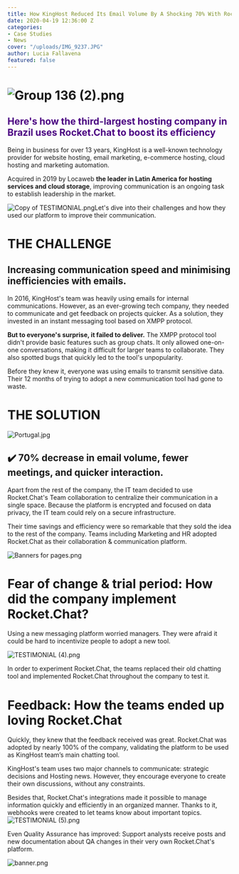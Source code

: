 ```yaml
---
title: How KingHost Reduced Its Email Volume By A Shocking 70% With Rocket.Chat
date: 2020-04-19 12:36:00 Z
categories:
- Case Studies
- News
cover: "/uploads/IMG_9237.JPG"
author: Lucia Fallavena
featured: false
---
```


# ![Group 136 (2).png](/uploads/Group%20136%20(2).png)

<h2 style="color:indigo;">Here's how the third-largest hosting company in Brazil uses Rocket.Chat to boost its efficiency</h2>

Being in business for over 13 years, KingHost is a well-known technology provider for website hosting, email marketing, e-commerce hosting, cloud hosting and marketing automation.

Acquired in 2019 by Locaweb **the leader in Latin America for hosting services and cloud storage**, improving communication is an ongoing task to establish leadership in the market. 

![Copy of TESTIMONIAL.png](/uploads/Copy%20of%20TESTIMONIAL.png)Let's dive into their challenges and how they used our platform to improve their communication.

# THE CHALLENGE

## Increasing communication speed and minimising inefficiencies with emails.

In 2016, KingHost's team was heavily using emails for internal communications. However, as an ever-growing tech company, they needed to communicate and get feedback on projects quicker. As a solution, they invested in an instant messaging tool based on XMPP protocol.

**But to everyone's surprise, it failed to deliver.** The XMPP protocol tool didn't provide basic features such as group chats. It only allowed one-on-one conversations, making it difficult for larger teams to collaborate. They also spotted bugs that quickly led to the tool's unpopularity.

Before they knew it, everyone was using emails to transmit sensitive data. Their 12 months of trying to adopt a new communication tool had gone to waste.

# THE SOLUTION

![Portugal.jpg](/uploads/Portugal.jpg)

## ✔️ 70% decrease in email volume, fewer meetings, and quicker interaction.

Apart from the rest of the company, the IT team decided to use Rocket.Chat's Team collaboration to centralize their communication in a single space. Because the platform is encrypted and focused on data privacy, the IT team could rely on a secure infrastructure.

Their time savings and efficiency were so remarkable that they sold the idea to the rest of the company. Teams including Marketing and HR adopted Rocket.Chat as their collaboration & communication platform.

![Banners for pages.png](/uploads/Banners%20for%20pages.png)

# Fear of change & trial period: How did the company implement Rocket.Chat?

Using a new messaging platform worried managers. They were afraid it could be hard to incentivize people to adopt a new tool.

![TESTIMONIAL (4).png](/uploads/TESTIMONIAL%20(4).png)

In order to experiment Rocket.Chat, the teams replaced their old chatting tool and implemented Rocket.Chat throughout the company to test it.

# Feedback: How the teams ended up loving Rocket.Chat

Quickly, they knew that the feedback received was great. Rocket.Chat was adopted by nearly 100% of the company, validating the platform to be used as KingHost team’s main chatting tool.

KingHost's team uses two major channels to communicate: strategic decisions and Hosting news. However, they encourage everyone to create their own discussions, without any constraints.

Besides that, Rocket.Chat's integrations made it possible to manage information quickly and efficiently in an organized manner. Thanks to it, webhooks were created to let teams know about important topics.![TESTIMONIAL (5).png](/uploads/TESTIMONIAL%20(5).png)

Even Quality Assurance has improved: Support analysts receive posts and new documentation about QA changes in their very own Rocket.Chat's platform.

![banner.png](/uploads/banner.png)